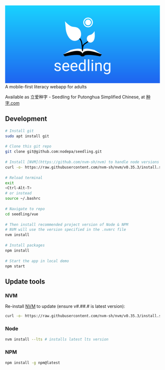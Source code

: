 ![Seedling](https://github.com/nodepa/seedling/blob/main/asset-sources/seedling-banner.png)
A mobile-first literacy webapp for adults

Available as 立爱种字 - Seedling for Putonghua Simplified Chinese, at [种字.com](https://种字.com)

## Development

```sh
# Install git
sudo apt install git

# Clone this git repo
git clone git@github.com:nodepa/seedling.git

# Install [NVM](https://github.com/nvm-sh/nvm) to handle node versions (ensure v#.##.# is latest version):
curl -o- https://raw.githubusercontent.com/nvm-sh/nvm/v0.35.3/install.sh | bash

# Reload terminal
exit
<Ctrl-Alt-T>
# or instead
source ~/.bashrc

# Navigate to repo
cd seedling/vue

# Then install recommended project version of Node & NPM
# NVM will use the version specified in the .nvmrc file
nvm install

# Install packages
npm install

# Start the app in local demo
npm start
```

## Update tools

### NVM
Re-install [NVM](https://github.com/nvm-sh/nvm) to update (ensure v#.##.# is latest version):
```sh
curl -o- https://raw.githubusercontent.com/nvm-sh/nvm/v0.35.3/install.sh | bash
```

### Node
```sh
nvm install --lts # installs latest lts version
```

### NPM
```sh
npm install -g npm@latest
```

